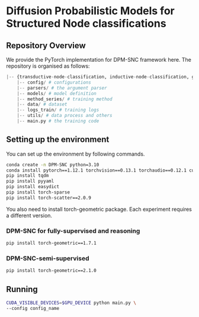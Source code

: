 # Diffusion Probabilistic Models for Structured Node classifications

## Repository Overview
We provide the PyTorch implementation for DPM-SNC framework here. The repository is organised as follows:

```python
|-- {transductive-node-classification, inductive-node-classification, graph-algorithm-reasoning} # DPM-GSP for supervised node classification, semi-supervised node classification, and reasoning tasks
    |-- config/ # configurations
    |-- parsers/ # the argument parser
    |-- models/ # model definition
    |-- method_series/ # training method
    |-- data/ # dataset
    |-- logs_train/ # training logs
    |-- utils/ # data process and others
    |-- main.py # the training code
```

## Setting up the environment
You can set up the environment by following commands. 

```sh
conda create -n DPM-SNC python=3.10
conda install pytorch==1.12.1 torchvision==0.13.1 torchaudio==0.12.1 cudatoolkit=11.3 -c pytorch
pip install tqdm
pip install pyyaml
pip install easydict
pip install torch-sparse
pip install torch-scatter==2.0.9
```
You also need to install torch-geometric package. Each experiment requires a different version.

### DPM-SNC for fully-supervised and reasoning  
```sh
pip install torch-geometric==1.7.1
```

### DPM-SNC-semi-supervised  
```sh
pip install torch-geometric==2.1.0
```

## Running

```sh
CUDA_VISIBLE_DEVICES=$GPU_DEVICE python main.py \
--config config_name
```
